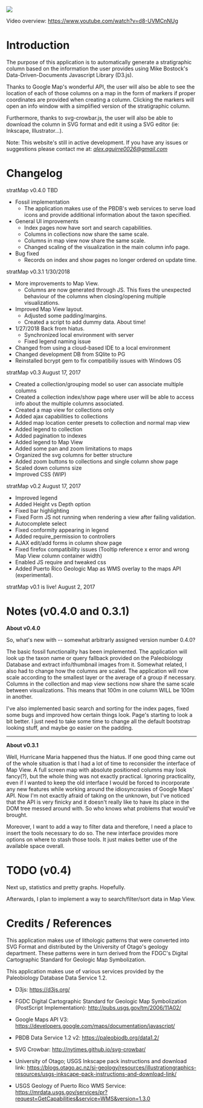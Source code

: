 
<img src=https://i.imgur.com/YjP4jA9.png>

Video overview: https://www.youtube.com/watch?v=d8-UVMCnNUg

# Introduction

The purpose of this application is to automatically generate a stratigraphic 
column based on the information the user provides using 
Mike Bostock's Data-Driven-Documents Javascript Library (D3.js).  


Thanks to Google Map's wonderful API, the user will also be able to see the 
location of each of those columns on a map in the form of markers if proper 
coordinates are provided when creating a column.  Clicking the markers will open 
an info window with a simplified version of the stratigraphic column.  


Furthermore, thanks to svg-crowbar.js, the user will also be able to download 
the column in SVG format and edit it using a SVG editor
(ie: Inkscape, Illustrator...).

Note: This website's still in active development.  If you have any issues or
suggestions please contact me at: *alex.aguirre0026@gmail.com*


# Changelog
stratMap v0.4.0 TBD
+ Fossil implementation
  * The application makes use of the PBDB's web services to serve
    load icons and provide additional information about the
    taxon specified.
+ General UI improvements
  * Index pages now have sort and search capabilities.
  * Columns in collections now share the same scale.
  * Columns in map view now share the same scale.
  * Changed scaling of the visualization in the main column 
    info page.
+ Bug fixed
  * Records on index and show pages no longer ordered on update time.

stratMap v0.3.1 1/30/2018
+ More improvements to Map View.
   * Columns are now generated through JS.  This fixes the unexpected 
      behaviour of the columns when closing/opening multiple visualizations.
+ Improved Map View layout.
   * Adjusted some padding/margins.
   * Created a script to add dummy data.  About time!
+ 1/27/2018 
   Back from hiatus.
   * Synchronized local environment with server
   * Fixed legend naming issue
+ Changed from using a cloud-based IDE to a local environment
+ Changed development DB from SQlite to PG 
+ Reinstalled bcrypt gem to fix compatibiliy issues with Windows OS


stratMap v0.3 August 17, 2017
+ Created a collection/grouping model so user can associate multiple columns
+ Created a collection index/show page where user will be able to access 
  info about the multiple columns associated.
+ Created a map view for collections only
+ Added ajax capabilities to collections
+ Added map location center presets to collection and normal map view
+ Added legend to collection
+ Added pagination to indexes
+ Added legend to Map View
+ Added some pan and zoom limitations to maps
+ Organized the svg columns for better structure
+ Added zoom buttons to collections and single column show page
+ Scaled down columns size
+ Improved CSS (WIP)


stratMap v0.2 August 17, 2017
+ Improved legend
+ Added Height vs Depth option
+ Fixed bar highlighting
+ Fixed Form JS not running when rendering a view after failing validation.
+ Autocomplete select
+ Fixed conformity appearing in legend
+ Added require_permission to controllers
+ AJAX edit/add forms in column show page
+ Fixed firefox compatibility issues (Tooltip reference x error and wrong Map View column container width)
+ Enabled JS require and tweaked css
+ Added Puerto Rico Geologic Map as WMS overlay to the maps API (experimental).


stratMap v0.1 is live! August 2, 2017



# Notes (v0.4.0 and 0.3.1)


**About v0.4.0**

So, what's new with -- somewhat arbitrarly assigned version number 0.4.0?

The basic fossil functionality has been implemented.  The application will look up the taxon name or query fallback provided on the Paleobiology Database and extract info/thumbnail images from it.  Somewhat related, I also had to change how the columns are scaled.  The application will now scale according to the smallest layer or the average of a group if necessary.  Columns in the collection and map view sections now share the same scale between visualizations.  This means that 100m in one column WILL be 100m in another.  

I've also implemented basic search and sorting for the index pages, fixed some bugs and improved how certain things look.  Page's starting to look a bit better.  I just need to take some time to change all the default bootstrap looking stuff, and maybe go easier on the padding.


---
**About v0.3.1**

Well, Hurricane Maria happened thus the hiatus.  If one good thing came out of the whole situation is that I had a lot of time to reconsider the interface of Map View.  A full screen map with absolute positioned columns may look fancy(?), but the whole thing was not exactly practical.  Ignoring practicality, even if I wanted to keep the old interface I would be forced to incorporate any new features while working around the idiosyncrasies of Google Maps' API.  Now I'm not exactly afraid of taking on the unknown, but I've noticed that the API is very finicky and it doesn't really like to have its place in the DOM tree messed around with.  So who knows what problems that would've brought.

Moreover, I want to add a way to filter data and therefore, I need a place to insert the tools necessary to do so.  The new interface provides more options on where to stash those tools.  It just makes better use of the available space overall.  


# TODO (v0.4)

Next up, statistics and pretty graphs.  Hopefully.

Afterwards, I plan to implement a way to search/filter/sort data in Map View.  


# Credits / References


This application makes use of lithologic patterns that were converted into 
SVG Format and distributed by the University of Otago's geology department.  These patterns were
in turn derived from the FDGC's Digital Cartographic Standard for Geologic Map  Symbolization.

This application makes use of various services provided by the Paleobiology Database Data Service 1.2.


+ D3js:
https://d3js.org/


+ FGDC Digital Cartographic Standard for Geologic Map Symbolization (PostScript Implementation):
http://pubs.usgs.gov/tm/2006/11A02/


+ Google Maps API V3:
https://developers.google.com/maps/documentation/javascript/


+ PBDB Data Service 1.2 v2:
https://paleobiodb.org/data1.2/


+ SVG Crowbar:
http://nytimes.github.io/svg-crowbar/


+ University of Otago; USGS Inkscape pack instructions and download link:
https://blogs.otago.ac.nz/si-geology/resources/illustrationgraphics-resources/usgs-inkscape-pack-instructions-and-download-link/


+ USGS Geology of Puerto Rico WMS Service:
https://mrdata.usgs.gov/services/pr?request=GetCapabilities&service=WMS&version=1.3.0